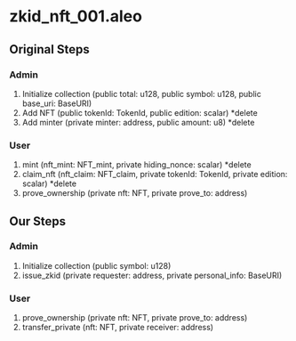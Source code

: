 # zkid_nft_001.aleo

## Original Steps
### Admin
1. Initialize collection (public total: u128, public symbol: u128, public base_uri: BaseURI)
2. Add NFT (public tokenId: TokenId, public edition: scalar) *delete
3. Add minter (private minter: address, public amount: u8) *delete

### User
1. mint (nft_mint: NFT_mint, private hiding_nonce: scalar) *delete 
2. claim_nft (nft_claim: NFT_claim, private tokenId: TokenId, private edition: scalar) *delete
3. prove_ownership (private nft: NFT, private prove_to: address)

## Our Steps
### Admin
1. Initialize collection (public symbol: u128)
2. issue_zkid (private requester: address, private personal_info: BaseURI)

### User
1. prove_ownership (private nft: NFT, private prove_to: address)
2. transfer_private (nft: NFT, private receiver: address)